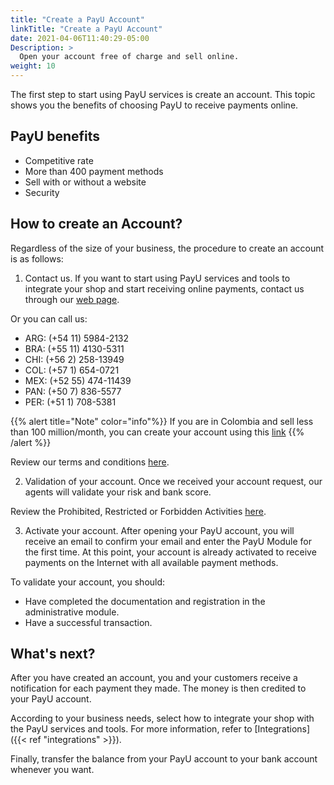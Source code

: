 ```yaml
---
title: "Create a PayU Account"
linkTitle: "Create a PayU Account"
date: 2021-04-06T11:40:29-05:00
Description: >
  Open your account free of charge and sell online.
weight: 10
---
```

The first step to start using PayU services is create an account. This topic shows you the benefits of choosing PayU to receive payments online.

## PayU benefits
* Competitive rate
* More than 400 payment methods
* Sell with or without a website
* Security

## How to create an Account?
Regardless of the size of your business, the procedure to create an account is as follows:

1. Contact us.
If you want to start using PayU services and tools to integrate your shop and start receiving online payments, contact us through our [web page](https://www.payu.com).

Or you can call us:

* ARG: (+54 11) 5984-2132
* BRA: (+55 11) 4130-5311
* CHI: (+56 2) 258-13949
* COL: (+57 1) 654-0721
* MEX: (+52 55) 474-11439
* PAN: (+50 7) 836-5577
* PER: (+51 1) 708-5381

{{% alert title="Note" color="info"%}}
If you are in Colombia and sell less than 100 million/month, you can create your account using this [link](https://colombia.payu.com/abre-tu-cuenta/)
{{% /alert %}}

Review our terms and conditions [here](#).

2. Validation of your account.
Once we received your account request, our agents will validate your risk and bank score. 

Review the Prohibited, Restricted or Forbidden Activities [here](#).

3. Activate your account.
After opening your PayU account, you will receive an email to confirm your email and enter the PayU Module for the first time. At this point, your account is already activated to receive payments on the Internet with all available payment methods.

To validate your account, you should:
- Have completed the documentation and registration in the administrative module.
- Have a successful transaction.

## What's next?
After you have created an account, you and your customers receive a notification for each payment they made. The money is then credited to your PayU account. 

According to your business needs, select how to integrate your shop with the PayU services and tools. For more information, refer to [Integrations]({{< ref "integrations" >}}).

Finally, transfer the balance from your PayU account to your bank account whenever you want.